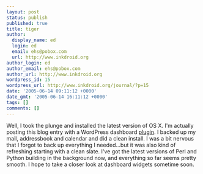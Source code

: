 ```yaml
---
layout: post
status: publish
published: true
title: tiger
author:
  display_name: ed
  login: ed
  email: ehs@pobox.com
  url: http://www.inkdroid.org
author_login: ed
author_email: ehs@pobox.com
author_url: http://www.inkdroid.org
wordpress_id: 15
wordpress_url: http://www.inkdroid.org/journal/?p=15
date: '2005-06-14 09:11:12 +0000'
date_gmt: '2005-06-14 16:11:12 +0000'
tags: []
comments: []
---
```

<p>Well, I took the plunge and installed the latest version of OS X. I'm actually posting this blog entry with a WordPress dashboard <a href="http://www.firewire.org/downloads/dashboard/blogs_forums/wordpressdash.html">plugin</a>. I backed up my mail, addressbook and calendar and did a clean install. I was a bit nervous that I forgot to back up everything I needed...but it was also kind of refreshing starting with a clean slate.  I've got the latest versions of Perl and Python building in the background now, and everything so far seems pretty smooth. I hope to take a closer look at dashboard widgets sometime soon.</p>
